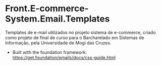 # Front.E-commerce-System.Email.Templates
Templates de e-mail utilizados no projeto sistema de e-commerce, criado como projeto de final de curso para o Barcharelado em Sistemas de Informação, pela Universidade de Mogi das Cruzes.

 - Built with the foundation framework:
 https://get.foundation/emails/docs/css-guide.html
